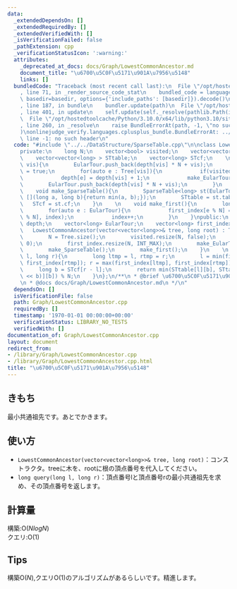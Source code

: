 ```yaml
---
data:
  _extendedDependsOn: []
  _extendedRequiredBy: []
  _extendedVerifiedWith: []
  _isVerificationFailed: false
  _pathExtension: cpp
  _verificationStatusIcon: ':warning:'
  attributes:
    _deprecated_at_docs: docs/Graph/LowestCommonAncestor.md
    document_title: "\u6700\u5C0F\u5171\u901A\u7956\u5148"
    links: []
  bundledCode: "Traceback (most recent call last):\n  File \"/opt/hostedtoolcache/Python/3.10.0/x64/lib/python3.10/site-packages/onlinejudge_verify/documentation/build.py\"\
    , line 71, in _render_source_code_stat\n    bundled_code = language.bundle(stat.path,\
    \ basedir=basedir, options={'include_paths': [basedir]}).decode()\n  File \"/opt/hostedtoolcache/Python/3.10.0/x64/lib/python3.10/site-packages/onlinejudge_verify/languages/cplusplus.py\"\
    , line 187, in bundle\n    bundler.update(path)\n  File \"/opt/hostedtoolcache/Python/3.10.0/x64/lib/python3.10/site-packages/onlinejudge_verify/languages/cplusplus_bundle.py\"\
    , line 401, in update\n    self.update(self._resolve(pathlib.Path(included), included_from=path))\n\
    \  File \"/opt/hostedtoolcache/Python/3.10.0/x64/lib/python3.10/site-packages/onlinejudge_verify/languages/cplusplus_bundle.py\"\
    , line 260, in _resolve\n    raise BundleErrorAt(path, -1, \"no such header\"\
    )\nonlinejudge_verify.languages.cplusplus_bundle.BundleErrorAt: ../../DataStructure/SparseTable.cpp:\
    \ line -1: no such header\n"
  code: "#include \"../../DataStructure/SparseTable.cpp\"\n\nclass LowestCommonAncestor{\n\
    private:\n    long N;\n    vector<bool> visited;\n    vector<vector<long> > Tree;\n\
    \    vector<vector<long> > STtable;\n    vector<long> STcf;\n    \n    void make_EularTour(long\
    \ vis){\n        EularTour.push_back(depth[vis] * N + vis);\n        visited[vis]\
    \ = true;\n        for(auto e : Tree[vis]){\n            if(visited[e]) continue;\n\
    \            depth[e] = depth[vis] + 1;\n            make_EularTour(e);\n    \
    \        EularTour.push_back(depth[vis] * N + vis);\n        }\n    }\n    \n\
    \    void make_SparseTable(){\n        SparseTable<long> st(EularTour, LONG_MAX,\
    \ [](long a, long b){return min(a, b);});\n        STtable = st.table;\n     \
    \   STcf = st.cf;\n    }\n    \n    void make_first(){\n        long index = 0;\n\
    \        for(auto e : EularTour){\n            first_index[e % N] = min(first_index[e\
    \ % N], index);\n            index++;\n        }\n    }\npublic:\n    vector<long>\
    \ depth;\n    vector<long> EularTour;\n    vector<long> first_index;\n    \n \
    \   LowestCommonAncestor(vector<vector<long>>& tree, long root) : Tree(tree){\n\
    \        N = Tree.size();\n        visited.resize(N, false);\n        depth.resize(N,\
    \ 0);\n        first_index.resize(N, INT_MAX);\n        make_EularTour(root);\n\
    \        make_SparseTable();\n        make_first();\n    }\n    \n    long query(long\
    \ l, long r){\n        long ltmp = l, rtmp = r;\n        l = min(first_index[ltmp],\
    \ first_index[rtmp]); r = max(first_index[ltmp], first_index[rtmp]) + 1;\n   \
    \     long b = STcf[r - l];\n        return min(STtable[l][b], STtable[r - (1\
    \ << b)][b]) % N;\n    }\n};\n/**\n * @brief \u6700\u5C0F\u5171\u901A\u7956\u5148\
    \n * @docs docs/Graph/LowestCommonAncestor.md\n */\n"
  dependsOn: []
  isVerificationFile: false
  path: Graph/LowestCommonAncestor.cpp
  requiredBy: []
  timestamp: '1970-01-01 00:00:00+00:00'
  verificationStatus: LIBRARY_NO_TESTS
  verifiedWith: []
documentation_of: Graph/LowestCommonAncestor.cpp
layout: document
redirect_from:
- /library/Graph/LowestCommonAncestor.cpp
- /library/Graph/LowestCommonAncestor.cpp.html
title: "\u6700\u5C0F\u5171\u901A\u7956\u5148"
---
```

## きもち

最小共通祖先です。あとでかきます。  

## 使い方  
- `LowestCommonAncestor(vector<vector<long>>& tree, long root)`：コンストラクタ。treeに木を、rootに根の頂点番号を代入してください。  
- `long query(long l, long r)`：頂点番号lと頂点番号rの最小共通祖先を求め、その頂点番号を返します。  

## 計算量

構築:$\mathrm{O}(NlogN)$  
クエリ:$\mathrm{O}(1)$  

## Tips

構築$\mathrm{O}(N)$,クエリ$\mathrm{O}(1)$のアルゴリズムがあるらしいです。精進します。  

